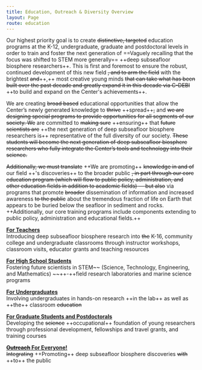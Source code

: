 ```yaml
---
title: Education, Outreach & Diversity Overview
layout: Page
route: education
---
```


Our highest priority goal is to create ~~distinctive, targeted~~ education programs at the K-12, undergraduate, graduate and postdoctoral levels in order to train and foster the next generation of ==Vaguely recalling that the focus was shifted to STEM more generally== ++deep subseafloor biosphere researchers++. This is first and foremost to ensure the robust, continued development of this new field ~~, and to arm the field~~ with the brightest ~~and~~++,++ most creative young minds ~~that can take what has been built over the past decade and greatly expand it in this decade via C-DEBI~~ ++to build and expand on the Center's achievements++.

We are creating ~~broad based~~ educational opportunities that allow the Center’s newly generated knowledge to ~~thrive~~ ++spread++~~,~~ and ~~we are designing special programs to provide opportunities for all segments of our society. We~~ are committed to ~~making sure~~ ++ensuring++ that ~~future scientists are~~ ++the next generation of deep subseafloor biosphere researchers is++ representative of the full diversity of our society. ~~These students will become the next generation of deep subseafloor biosphere researchers who fully integrate the Center’s tools and technology into their science.~~

~~Additionally, we must translate~~ ++We are promoting++ ~~knowledge in and of~~ our field ++'s discoveries++ to the broader public ~~, in part through our core education program (which will flow to public policy, administration, and other education fields in addition to academic fields) — but also~~ via programs that promote ~~broader~~ dissemination of information and increased awareness ~~to the public~~ about the tremendous fraction of life on Earth that appears to be buried below the seafloor in sediment and rocks. ++Additionally, our core training programs include components extending to public policy, administration and educational fields.++

[**For Teachers**](for-teachers.md)  
Introducing deep subseafloor biosphere research into ~~the~~ K-16, community college and undergraduate classrooms through instructor workshops, classroom visits, educator grants and teaching resources

[**For High School Students**](for-high-school-students.md)  
 Fostering future scientists in STEM~~ (Science, Technology, Engineering, and Mathematics) ~~++-++field research laboratories and marine science programs

[**For Undergraduates**](http://www.darkenergybiosphere.org/education-diversity/for-undergraduates/)  
Involving undergraduates in hands-on research ++in the lab++ as well as ++the++ classroom ~~education~~

[**For Graduate Students and Postdoctorals**](http://www.darkenergybiosphere.org/education-diversity/for-graduates-and-postdocs/)  
Developing the ~~science~~ ++occupational++ foundation of young researchers through professional development, fellowships and travel grants, and training courses

[**~~Outreach~~ For Everyone!**](http://www.darkenergybiosphere.org/education-diversity/for-everyone/)  
~~Integrating~~ ++Promoting++ deep subseafloor biosphere discoveries ~~with~~ ++to++ the public
